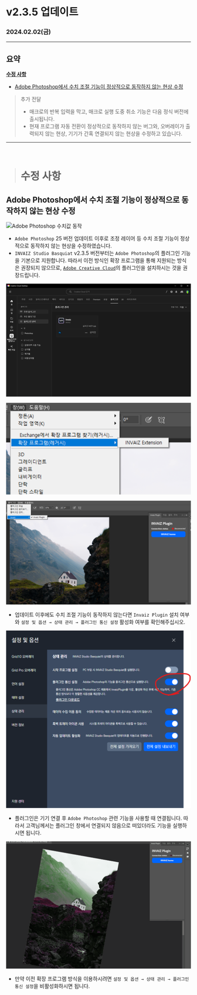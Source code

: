 # v2.3.5 업데이트

### 2024.02.02(금)

---

## 요약

**[수정 사항](#수정-사항)**

- [Adobe Photoshop에서 수치 조절 기능이 정상적으로 동작하지 않는 현상 수정](#adobe-photoshop에서-수치-조절-기능이-정상적으로-동작하지-않는-현상-수정)

> 추가 전달
>
> - 매크로의 반복 입력을 막고, 매크로 실행 도중 취소 기능은 다음 정식 버전에 출시됩니다.
> - 현재 프로그램 자동 전환이 정상적으로 동작하지 않는 버그와, 오버레이가 출력되지 않는 현상, 기기가 간혹 연결되지 않는 현상을 수정하고 있습니다.

---

<br />

> # 수정 사항

## Adobe Photoshop에서 수치 조절 기능이 정상적으로 동작하지 않는 현상 수정

![Adobe Photoshop 수치값 동작](../assets/v2.3.5/fix_photoshop_value.gif)

- `Adobe Photoshop` 25 버전 업데이트 이후로 조정 레이어 등 수치 조절 기능이 정상적으로 동작하지 않는 현상을 수정하였습니다.
- `INVAIZ Studio Basquiat` v2.3.5 버전부터는 `Adobe Photoshop`의 플러그인 기능을 기본으로 지원합니다. 따라서 이전 방식인 확장 프로그램을 통해 지원되는 방식은 권장되지 않으므로, [`Adobe Creative Cloud`](https://exchange.adobe.com/apps/cc/3fa39056?pluginId=3fa39056&workflow=share)의 플러그인을 설치하시는 것을 권장드립니다.

![Adobe Creative Cloud에서 다운로드할 수 있는 플러그인 Invaiz](../assets/v2.3.5/adobe_cc_plugin.png)

![더이상 지원되지 않는 확장 프로그램(레거시)](../assets/v2.3.5/legacy_extension.png)

![정식 지원하는 플러그인](../assets/v2.3.5/official_plugin.png)

- 업데이트 이후에도 수치 조절 기능이 동작하지 않는다면 `Invaiz Plugin` 설치 여부와 `설정 및 옵션 → 상태 관리 → 플러그인 통신 설정` 활성화 여부를 확인해주십시오.

![플러그인 통신 활성화 여부](../assets/v2.3.5/plugin_communication.png)

- 플러그인은 기기 연결 후 `Adobe Photoshop` 관련 기능을 사용할 때 연결됩니다. 따라서 고객님께서는 플러그인 창에서 연결되지 않음으로 떠있더라도 기능을 실행하시면 됩니다.

![플러그인 연결 시점](../assets/v2.3.5/plugin_connect.gif)

- 만약 이전 확장 프로그램 방식을 이용하시려면 `설정 및 옵션 → 상태 관리 → 플러그인 통신 설정`을 비활성화하시면 됩니다.